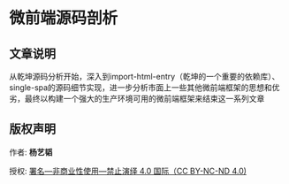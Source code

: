 # 微前端源码剖析
## 文章说明
从乾坤源码分析开始，深入到import-html-entry（乾坤的一个重要的依赖库）、single-spa的源码细节实现，进一步分析市面上一些其他微前端框架的思想和优劣，最终以构建一个强大的生产环境可用的微前端框架来结束这一系列文章

## 版权声明
作者: **杨艺韬**

授权: [署名—非商业性使用—禁止演绎 4.0 国际（CC BY-NC-ND 4.0)](https://creativecommons.org/licenses/by-nc-nd/4.0/)